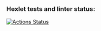 ### Hexlet tests and linter status:
[![Actions Status](https://github.com/zxvfc/java-project-lvl5/workflows/hexlet-check/badge.svg)](https://github.com/zxvfc/java-project-lvl5/actions)